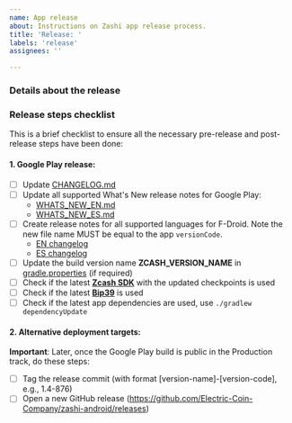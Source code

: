 ```yaml
---
name: App release
about: Instructions on Zashi app release process.
title: 'Release: '
labels: 'release'
assignees: ''

---
```

### Details about the release
<!-- Describe any details related to this app release. -->

### Release steps checklist
This is a brief checklist to ensure all the necessary pre-release and post-release steps have been done:

#### 1. Google Play release:
   - [ ] Update [CHANGELOG.md](../../CHANGELOG.md)
   - [ ] Update all supported What's New release notes for Google Play:
     - [WHATS_NEW_EN.md](../../docs/whatsNew/WHATS_NEW_EN.md)
     - [WHATS_NEW_ES.md](../../docs/whatsNew/WHATS_NEW_ES.md)
   - [ ] Create release notes for all supported languages for F-Droid. Note the new file name MUST be equal to the app 
     `versionCode`.
     - [EN changelog](../../fastlane/metadata/android/en-US/changelogs/)
     - [ES changelog](../../fastlane/metadata/android/es/changelogs/)
   - [ ] Update the build version name **ZCASH_VERSION_NAME** in [gradle.properties](../../gradle.properties) (if required)
   - [ ] Check if the latest [**Zcash SDK**](https://repo.maven.apache.org/maven2/cash/z/ecc/android/zcash-android-sdk/) with the updated checkpoints is used
   - [ ] Check if the latest [**Bip39**](https://repo.maven.apache.org/maven2/cash/z/ecc/android/kotlin-bip39/) is used
   - [ ] Check if the latest app dependencies are used, use `./gradlew dependencyUpdate`

#### 2. Alternative deployment targets:

**Important**: Later, once the Google Play build is public in the Production track, do these steps:
  - [ ] Tag the release commit (with format [version-name]-[version-code], e.g., 1.4-876)
  - [ ] Open a new GitHub release (https://github.com/Electric-Coin-Company/zashi-android/releases)
